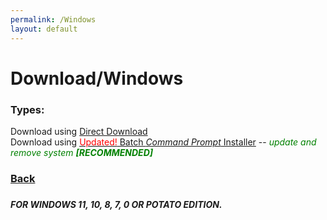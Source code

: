 ```yaml
---
permalink: /Windows
layout: default
---
```


<h1>Download/Windows</h1>

<h3>Types:</h3>

Download using <a onclick="Thanks('bini')" href="../Assets/Downloads/Minecraft_Java_Server.bat">Direct Download</a>\
Download using <a onclick="Thanks('bii')" href="../Assets/Downloads/Minecraft_Server_Menu_Installer.bat"><span style="color: red;">Updated!</span> Batch _Command Prompt_ Installer</a> -- <i style="color: green;">update and remove system <b>[RECOMMENDED]</b></i>

<h3><a href="../Download">Back</a><h3>

<!-- Notes gona stay here: -->

<!-- Download using <a onclick="Thanks('bii')" href="Assets/Downloads/Minecraft_Server_Menu_Installer.bat"><span style="color: red;">NEW!</span> exe _Executer_ Installer</a> -- <i style="color: green;">update and remove system <b>[RECOMMENDED]</b></i>
-->

<h5><i>FOR WINDOWS 11, 10, 8, 7, 0 OR POTATO EDITION.</i></h5>

<script>
    function Thanks(protocol) {
        setTimeout(function() {
            window.location.href = `../Thanks?tp=${protocol}`
        }, 1000);
    }
</script>
